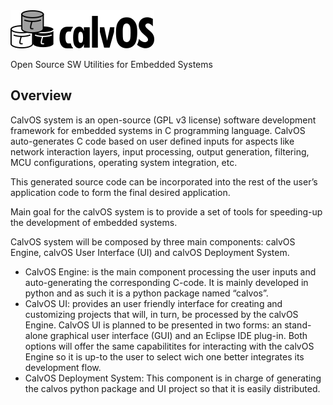 <img src="doc/templates/logo_full_bw_small.png">

Open Source SW Utilities for Embedded Systems

## Overview
CalvOS system is an open-source (GPL v3 license) software development framework for embedded systems in C programming language. CalvOS auto-generates C code based on user defined inputs for aspects like network interaction layers, input processing, output generation, filtering, MCU configurations, operating system integration, etc.

This generated source code can be incorporated into the rest of the user’s application code to form the final desired application.

Main goal for the calvOS system is to provide a set of tools for speeding-up the development of embedded systems.

CalvOS system will be composed by three main components: calvOS Engine, calvOS User Interface (UI) and calvOS Deployment System.

 - CalvOS Engine: is the main component processing the user inputs and auto-generating the corresponding C-code. It is mainly developed in python and as such it is a python package named “calvos”.
 - CalvOS UI: provides an user friendly interface for creating and customizing projects that will, in turn, be processed by the calvOS Engine. CalvOS UI is planned to be presented in two forms: an stand-alone graphical user interface (GUI) and an Eclipse IDE plug-in. Both options will offer the same capabilitites for interacting with the calvOS Engine so it is up-to the user to select wich one better integrates its development flow.
 - CalvOS Deployment System: This component is in charge of generating the calvos python package and UI project so that it is easily distributed.
